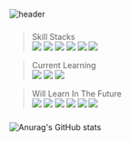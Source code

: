 ![header](https://capsule-render.vercel.app/api?type=waving&color=auto&text=%20Developer-Kyu%20&height=300&fontSize=100&fontColor=auto)


###


> Skill Stacks   
> <img src="https://img.shields.io/badge/Java-007396?style=flat-square&logo=Java&logoColor=white"/></a>
> <img src="https://img.shields.io/badge/Spring-6DB33F?style=flat-square&logo=Spring&logoColor=white"/></a>
> <img src="https://img.shields.io/badge/C-A8B9CC?style=flat-square&logo=C&logoColor=white"/></a>
> <img src="https://img.shields.io/badge/C++-00599C?style=flat-square&logo=C%2B%2B&logoColor=white"/></a>
> <img src="https://img.shields.io/badge/Oracle-F80000?style=flat-square&logo=Oracle&logoColor=white"/></a>
> <img src="https://img.shields.io/badge/MariaDB-003545?style=flat-square&logo=MariaDB&logoColor=white"/></a>

> Current Learning   
> <img src="https://img.shields.io/badge/JavaScript-F7DF1E?style=flat-square&logo=JavaScript&logoColor=white"/></a>
> <img src="https://img.shields.io/badge/Docker-2496ED?style=flat-square&logo=Docker&logoColor=white"/></a>
> <img src="https://img.shields.io/badge/Kubernetes-326CE5?style=flat-square&logo=Kubernetes&logoColor=white"/></a>


> Will Learn In The Future   
> <img src="https://img.shields.io/badge/TypeScript-3178C6?style=flat-square&logo=TypeScript&logoColor=white"/></a>
> <img src="https://img.shields.io/badge/Rust-000000?style=flat-square&logo=Rust&logoColor=white"/></a>
> <img src="https://img.shields.io/badge/Kotlin-0095D5?style=flat-square&logo=Kotlin&logoColor=white"/></a>
> <img src="https://img.shields.io/badge/GraphQL-E10098?style=flat-square&logo=GraphQL&logoColor=white"/></a>
> <img src="https://img.shields.io/badge/React-61DAFB?style=flat-square&logo=React&logoColor=white"/></a>
> <img src="https://img.shields.io/badge/Python-3776AB?style=flat-square&logo=Python&logoColor=white"/></a>


###


![Anurag's GitHub stats](https://github-readme-stats.vercel.app/api?username=Enjay27&count_private=true)
